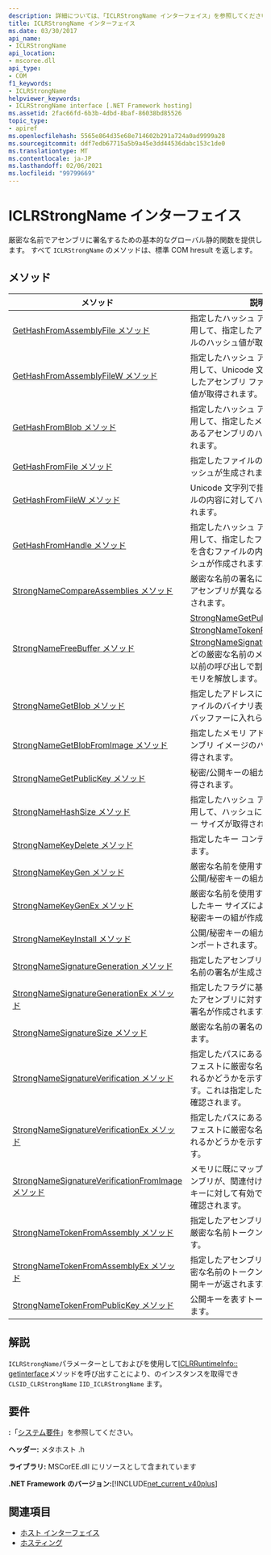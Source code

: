 ```yaml
---
description: 詳細については、「ICLRStrongName インターフェイス」を参照してください。
title: ICLRStrongName インターフェイス
ms.date: 03/30/2017
api_name:
- ICLRStrongName
api_location:
- mscoree.dll
api_type:
- COM
f1_keywords:
- ICLRStrongName
helpviewer_keywords:
- ICLRStrongName interface [.NET Framework hosting]
ms.assetid: 2fac66fd-6b3b-4dbd-8baf-86038bd85526
topic_type:
- apiref
ms.openlocfilehash: 5565e864d35e68e714602b291a724a0ad9999a28
ms.sourcegitcommit: ddf7edb67715a5b9a45e3dd44536dabc153c1de0
ms.translationtype: MT
ms.contentlocale: ja-JP
ms.lasthandoff: 02/06/2021
ms.locfileid: "99799669"
---
```

# <a name="iclrstrongname-interface"></a>ICLRStrongName インターフェイス

厳密な名前でアセンブリに署名するための基本的なグローバル静的関数を提供します。 すべて `ICLRStrongName` のメソッドは、標準 COM hresult を返します。  
  
## <a name="methods"></a>メソッド  
  
|メソッド|説明|  
|------------|-----------------|  
|[GetHashFromAssemblyFile メソッド](iclrstrongname-gethashfromassemblyfile-method.md)|指定したハッシュ アルゴリズムを使用して、指定したアセンブリ ファイルのハッシュ値が取得されます。|  
|[GetHashFromAssemblyFileW メソッド](iclrstrongname-gethashfromassemblyfilew-method.md)|指定したハッシュ アルゴリズムを使用して、Unicode 文字列として指定したアセンブリ ファイルのハッシュ値が取得されます。|  
|[GetHashFromBlob メソッド](iclrstrongname-gethashfromblob-method.md)|指定したハッシュ アルゴリズムを使用して、指定したメモリ アドレスにあるアセンブリのハッシュが取得されます。|  
|[GetHashFromFile メソッド](iclrstrongname-gethashfromfile-method.md)|指定したファイルの内容に対してハッシュが生成されます。|  
|[GetHashFromFileW メソッド](iclrstrongname-gethashfromfilew-method.md)|Unicode 文字列で指定されたファイルの内容に対してハッシュが作成されます。|  
|[GetHashFromHandle メソッド](iclrstrongname-gethashfromhandle-method.md)|指定したハッシュ アルゴリズムを使用して、指定したファイル ハンドルを含むファイルの内容に対してハッシュが作成されます。|  
|[StrongNameCompareAssemblies メソッド](iclrstrongname-strongnamecompareassemblies-method.md)|厳密な名前の署名に基づいて 2 つのアセンブリが異なるかどうかが判定されます。|  
|[StrongNameFreeBuffer メソッド](iclrstrongname-strongnamefreebuffer-method.md)|[StrongNameGetPublicKey](iclrstrongname-strongnamegetpublickey-method.md)、 [StrongNameTokenFromPublicKey](iclrstrongname-strongnametokenfrompublickey-method.md)、 [StrongNameSignatureGeneration](iclrstrongname-strongnamesignaturegeneration-method.md)などの厳密な名前のメソッドに対する以前の呼び出しで割り当てられたメモリを解放します。|  
|[StrongNameGetBlob メソッド](iclrstrongname-strongnamegetblob-method.md)|指定したアドレスにある実行可能ファイルのバイナリ表現が、指定したバッファーに入れられます。|  
|[StrongNameGetBlobFromImage メソッド](iclrstrongname-strongnamegetblobfromimage-method.md)|指定したメモリ アドレスにあるアセンブリ イメージのバイナリ表現が取得されます。|  
|[StrongNameGetPublicKey メソッド](iclrstrongname-strongnamegetpublickey-method.md)|秘密/公開キーの組から公開キーが取得されます。|  
|[StrongNameHashSize メソッド](iclrstrongname-strongnamehashsize-method.md)|指定したハッシュ アルゴリズムを使用して、ハッシュに必須のバッファー サイズが取得されます。|  
|[StrongNameKeyDelete メソッド](iclrstrongname-strongnamekeydelete-method.md)|指定したキー コンテナーが削除されます。|  
|[StrongNameKeyGen メソッド](iclrstrongname-strongnamekeygen-method.md)|厳密な名前を使用するために新しい公開/秘密キーの組が作成されます。|  
|[StrongNameKeyGenEx メソッド](iclrstrongname-strongnamekeygenex-method.md)|厳密な名前を使用するために、指定したキー サイズによって新しい公開/秘密キーの組が作成されます。|  
|[StrongNameKeyInstall メソッド](iclrstrongname-strongnamekeyinstall-method.md)|公開/秘密キーの組がコンテナーにインポートされます。|  
|[StrongNameSignatureGeneration メソッド](iclrstrongname-strongnamesignaturegeneration-method.md)|指定したアセンブリに対して厳密な名前の署名が生成されます。|  
|[StrongNameSignatureGenerationEx メソッド](iclrstrongname-strongnamesignaturegenerationex-method.md)|指定したフラグに基づいて、指定したアセンブリに対する厳密な名前の署名が作成されます。|  
|[StrongNameSignatureSize メソッド](iclrstrongname-strongnamesignaturesize-method.md)|厳密な名前の署名のサイズが返されます。|  
|[StrongNameSignatureVerification メソッド](iclrstrongname-strongnamesignatureverification-method.md)|指定したパスにあるアセンブリ マニフェストに厳密な名前の署名が含まれるかどうかを示す値が取得されます。これは指定したフラグに従って確認されます。|  
|[StrongNameSignatureVerificationEx メソッド](iclrstrongname-strongnamesignatureverificationex-method.md)|指定したパスにあるアセンブリ マニフェストに厳密な名前の署名が含まれるかどうかを示す値が取得されます。|  
|[StrongNameSignatureVerificationFromImage メソッド](iclrstrongname-strongnamesignatureverificationfromimage-method.md)|メモリに既にマップされているアセンブリが、関連付けられている公開キーに対して有効であるかどうかが確認されます。|  
|[StrongNameTokenFromAssembly メソッド](iclrstrongname-strongnametokenfromassembly-method.md)|指定したアセンブリ ファイルから、厳密な名前トークンが作成されます。|  
|[StrongNameTokenFromAssemblyEx メソッド](iclrstrongname-strongnametokenfromassemblyex-method.md)|指定したアセンブリ ファイルから厳密な名前のトークンが作成され、公開キーが返されます。|  
|[StrongNameTokenFromPublicKey メソッド](iclrstrongname-strongnametokenfrompublickey-method.md)|公開キーを表すトークンが取得されます。|  
  
## <a name="remarks"></a>解説  

 `ICLRStrongName`パラメーターとしておよびを使用して[ICLRRuntimeInfo:: getinterface](iclrruntimeinfo-getinterface-method.md)メソッドを呼び出すことにより、のインスタンスを取得でき `CLSID_CLRStrongName` `IID_ICLRStrongName` ます。  
  
## <a name="requirements"></a>要件  

 **:**「[システム要件](../../get-started/system-requirements.md)」を参照してください。  
  
 **ヘッダー:** メタホスト .h  
  
 **ライブラリ:** MSCorEE.dll にリソースとして含まれています  
  
 **.NET Framework のバージョン:**[!INCLUDE[net_current_v40plus](../../../../includes/net-current-v40plus-md.md)]  
  
## <a name="see-also"></a>関連項目

- [ホスト インターフェイス](hosting-interfaces.md)
- [ホスティング](index.md)
